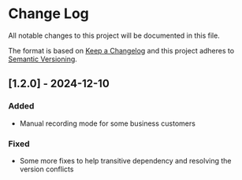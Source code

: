 # Change Log

All notable changes to this project will be documented in this file.

The format is based on [Keep a Changelog](http://keepachangelog.com/) and this project adheres to [Semantic Versioning](http://semver.org/).

## [1.2.0] - 2024-12-10

### Added

- Manual recording mode for some business customers

### Fixed

- Some more fixes to help transitive dependency and resolving the version conflicts

